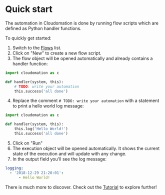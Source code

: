 # Quick start

The automation in Cloudomation is done by running flow scripts which are
defined as Python handler functions.

To quickly get started:

1. Switch to the [Flows](/flows) list.
2. Click on "New" to create a new flow script.
3. The flow object will be opened automatically and already contains a
handler function:
```python
import cloudomation as c

def handler(system, this):
    # TODO: write your automation
    this.success('all done')
```
4. Replace the comment `# TODO: write your automation` with a statement to print a hello world log message:
```python
import cloudomation as c

def handler(system, this):
    this.log('Hello World!')
    this.success('all done')
```
5. Click on "Run"
6. The execution object will be opened automatically. It shows the current state of the execution and will update with any change.
7. In the output field you'll see the log message:
```yaml
logging:
  - '2018-12-29 21:20:01':
      - Hello World!
```

There is much more to discover. Check out the [Tutorial](/documentation/Tutorial) to explore further!
